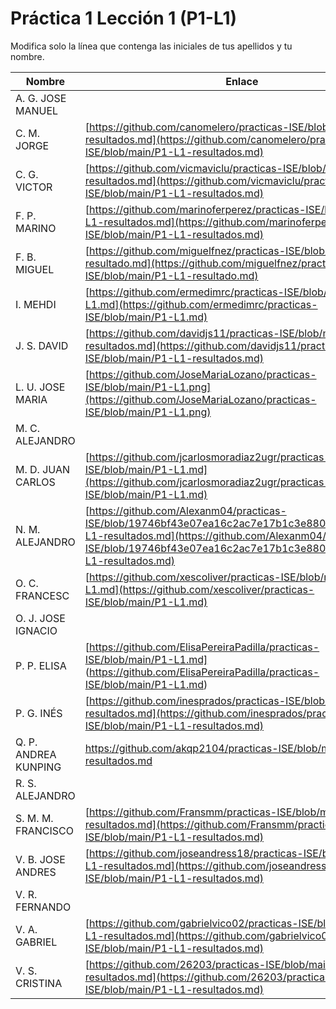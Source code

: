 # Práctica 1 Lección 1 (P1-L1)

Modifica solo la línea que contenga las iniciales de tus apellidos y tu nombre.

| Nombre       | Enlace                                                                   |
| --------------- | ---------------------------------------------------------- |
| A. G. JOSE MANUEL | <!--enlace-->                                                           |
| C. M. JORGE | [https://github.com/canomelero/practicas-ISE/blob/main/P1-L1-resultados.md](https://github.com/canomelero/practicas-ISE/blob/main/P1-L1-resultados.md)                                                          |
| C. G. VICTOR | [https://github.com/vicmaviclu/practicas-ISE/blob/main/P1-L1-resultados.md](https://github.com/vicmaviclu/practicas-ISE/blob/main/P1-L1-resultados.md)                                                           |
| F. P. MARINO | [https://github.com/marinoferperez/practicas-ISE/blob/main/P1-L1-resultados.md](https://github.com/marinoferperez/practicas-ISE/blob/main/P1-L1-resultados.md) |
| F. B. MIGUEL | [https://github.com/miguelfnez/practicas-ISE/blob/main/P1-L1-resultado.md](https://github.com/miguelfnez/practicas-ISE/blob/main/P1-L1-resultado.md) |
| I. MEHDI | [https://github.com/ermedimrc/practicas-ISE/blob/main/P1-L1.md](https://github.com/ermedimrc/practicas-ISE/blob/main/P1-L1.md)     |
| J. S. DAVID | [https://github.com/davidjs11/practicas-ISE/blob/main/P1-L1-resultados.md](https://github.com/davidjs11/practicas-ISE/blob/main/P1-L1-resultados.md)
| L. U. JOSE MARIA | [https://github.com/JoseMariaLozano/practicas-ISE/blob/main/P1-L1.png](https://github.com/JoseMariaLozano/practicas-ISE/blob/main/P1-L1.png)                                                           |
| M. C. ALEJANDRO | <!--enlace-->                                                           |
| M. D. JUAN CARLOS | [https://github.com/jcarlosmoradiaz2ugr/practicas-ISE/blob/main/P1-L1.md](https://github.com/jcarlosmoradiaz2ugr/practicas-ISE/blob/main/P1-L1.md)|
| N. M. ALEJANDRO | [https://github.com/Alexanm04/practicas-ISE/blob/19746bf43e07ea16c2ac7e17b1c3e880d84a95c6/P1-L1-resultados.md](https://github.com/Alexanm04/practicas-ISE/blob/19746bf43e07ea16c2ac7e17b1c3e880d84a95c6/P1-L1-resultados.md)                                                           |
| O. C. FRANCESC | [https://github.com/xescoliver/practicas-ISE/blob/main/P1-L1.md](https://github.com/xescoliver/practicas-ISE/blob/main/P1-L1.md) |
| O. J. JOSE IGNACIO | <!--enlace-->                                                           |
| P. P. ELISA | [https://github.com/ElisaPereiraPadilla/practicas-ISE/blob/main/P1-L1.md] (https://github.com/ElisaPereiraPadilla/practicas-ISE/blob/main/P1-L1.md)                                                         |
| P. G. INÉS | [https://github.com/inesprados/practicas-ISE/blob/main/P1-L1-resultados.md](https://github.com/inesprados/practicas-ISE/blob/main/P1-L1-resultados.md)  |                                                   
| Q. P. ANDREA KUNPING | <!--enlace--> https://github.com/akqp2104/practicas-ISE/blob/main/P1-L1-resultados.md |
| R. S. ALEJANDRO | <!--enlace-->                                                           |
| S. M. M. FRANCISCO | [https://github.com/Fransmm/practicas-ISE/blob/main/P1-L1-resultados.md](https://github.com/Fransmm/practicas-ISE/blob/main/P1-L1-resultados.md)                                                           |
| V. B. JOSE ANDRES | [https://github.com/joseandress18/practicas-ISE/blob/main/P1-L1-resultados.md](https://github.com/joseandress18/practicas-ISE/blob/main/P1-L1-resultados.md)                                                           |
| V. R. FERNANDO | <!--enlace-->                                                           |
| V. A. GABRIEL | [https://github.com/gabrielvico02/practicas-ISE/blob/main/P1-L1-resultados.md](https://github.com/gabrielvico02/practicas-ISE/blob/main/P1-L1-resultados.md)                                                           |
| V. S. CRISTINA |[https://github.com/26203/practicas-ISE/blob/main/P1-L1-resultados.md](https://github.com/26203/practicas-ISE/blob/main/P1-L1-resultados.md)|
